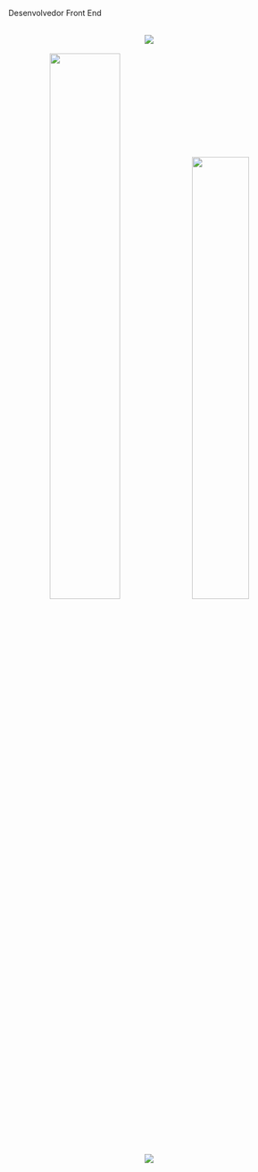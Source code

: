 Desenvolvedor Front End

<br>
<div align="center">
  <img src="https://skillicons.dev/icons?i=nodejs,js,html,css"></img>
</div>
<br>

<div align="center">
  <img width="50%" src="https://github-readme-stats.vercel.app/api?username=ValleirMalta&show_icons=true&theme=algolia"></img>
  <img width="45%" src="https://github-readme-stats.vercel.app/api/top-langs/?username=ValleirMalta&layout=compact&theme=algolia"></img>
</div>
<br>

<div align="center">
  <a href="https://www.linkedin.com/in/valleir-malta-rocha-334483105/" target="_blank"><img src="https://img.shields.io/badge/-LinkedIn-%230077B5?style=for-the-badge&logo=linkedin&logoColor=white" target="_blank"></a>
</div>
